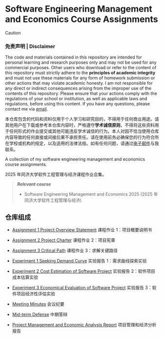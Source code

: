 # Software Engineering Management and Economics Course Assignments

> [!CAUTION]
> ### 免责声明 | Disclaimer
>
> The code and materials contained in this repository are intended for personal learning and research purposes only and may not be used for any commercial purposes. Other users who download or refer to the content of this repository must strictly adhere to the **principles of academic integrity** and must not use these materials for any form of homework submission or other actions that may violate academic honesty. I am not responsible for any direct or indirect consequences arising from the improper use of the contents of this repository. Please ensure that your actions comply with the regulations of your school or institution, as well as applicable laws and regulations, before using this content. If you have any questions, please contact me via [email](mailto:minmuslin@outlook.com).
>
> 本仓库包含的代码和资料仅用于个人学习和研究目的，不得用于任何商业用途。请其他用户在下载或参考本仓库内容时，严格遵守**学术诚信原则**，不得将这些资料用于任何形式的作业提交或其他可能违反学术诚信的行为。本人对因不恰当使用仓库内容导致的任何直接或间接后果不承担责任。请在使用前务必确保您的行为符合所在学校或机构的规定，以及适用的法律法规。如有任何问题，请通过[电子邮件](mailto:minmuslin@outlook.com)与我联系。

A collection of my software engineering management and economics course assignments.

2025 年同济大学软件工程管理与经济课程作业合集。

> ***Relevant course***
> * Software Engineering Management and Economics 2025 (2025 年同济大学软件工程管理与经济)

## 仓库组成

* [Assignment 1 Project Overview Statement](Assignment_1_Project_Overview_Statement.pdf)
课程作业 1：项目概要说明书

* [Assignment 2 Project Charter](Assignment_2_Project_Charter.pdf)
课程作业 2：项目宪章

* [Assignment 3 Critical Path](Assignment_3_Critical_Path.pdf)
课程作业 3：求解关键路径

* [Experiment 1 Seeking Demand Curve](Experiment_1_Seeking_Demand_Curve.md)
实验报告 1：需求曲线探索实验

* [Experiment 2 Cost Estimation of Software Project](Experiment_2_Cost_Estimation_of_Software_Project.md)
实验报告 2：软件项目成本估算实验

* [Experiment 3 Economical Evaluation of Software Project](Experiment_3_Economical_Evaluation_of_Software_Project.md)
实验报告 3：软件项目经济性评估实验

* [Meeting Minutes](Meeting_Minutes.md)
会议纪要

* [Mid-term Defense](Mid-term_Defense.pptx)
中期答辩

* [Project Management and Economic Analysis Report](Project_Management_and_Economic_Analysis_Report.pdf)
项目管理和经济分析报告
